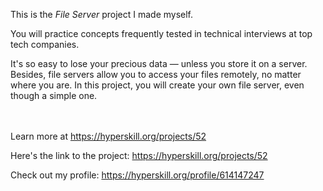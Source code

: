 This is the *File Server* project I made myself.


<div><div class="alert alert-primary">You will practice concepts frequently tested in technical interviews at top tech companies.</div>
<p>It's so easy to lose your precious data — unless you store it on a server. Besides, file servers allow you to access your files remotely, no matter where you are. In this project, you will create your own file server, even though a simple one.</p></div><br/><br/>Learn more at <a href="https://hyperskill.org/projects/52?utm_source=ide&utm_medium=ide&utm_campaign=ide&utm_content=project-card">https://hyperskill.org/projects/52</a>

Here's the link to the project: https://hyperskill.org/projects/52

Check out my profile: https://hyperskill.org/profile/614147247